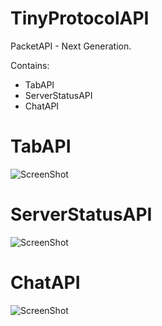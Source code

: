 # TinyProtocolAPI
PacketAPI - Next Generation.

Contains:
- TabAPI
- ServerStatusAPI
- ChatAPI

# TabAPI
![ScreenShot](http://i.imgur.com/VfRjyl7.png)

# ServerStatusAPI
![ScreenShot](http://i.imgur.com/guCdywA.png)

# ChatAPI
![ScreenShot](http://i.imgur.com/XcPBdar.png)
